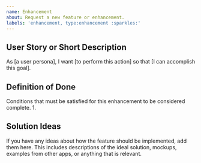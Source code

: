 ```yaml
---
name: Enhancement
about: Request a new feature or enhancement.
labels: 'enhancement, type:enhancement :sparkles:'
---
```


## User Story or Short Description

As [a user persona], I want [to perform this action] so that [I can accomplish this goal].

## Definition of Done

Conditions that must be satisfied for this enhancement to be considered complete.
1. 

## Solution Ideas

If you have any ideas about how the feature should be implemented, add them here. This includes descriptions of the ideal solution, mockups, examples from other apps, or anything that is relevant.
